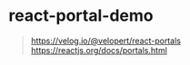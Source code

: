 # react-portal-demo

> https://velog.io/@velopert/react-portals  
> https://reactjs.org/docs/portals.html  

